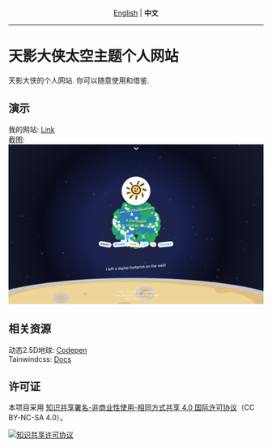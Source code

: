 <div align="center">
  <a href="./README.md">English</a> | <strong>中文</strong>
</div>

---

# 天影大侠太空主题个人网站
天影大侠的个人网站.
你可以随意使用和借鉴.
## 演示
我的网站: [Link](https://www.skyshadow.fun)  
截图:
![Homepage](/image.png)
## 相关资源
动态2.5D地球: [Codepen](https://codepen.io/ferronsays/pen/AwgQVG)  
Tainwindcss: [Docs](https://tailwindcss.com/)
## 许可证

本项目采用 [知识共享署名-非商业性使用-相同方式共享 4.0 国际许可协议](https://creativecommons.org/licenses/by-nc-sa/4.0/)（CC BY-NC-SA 4.0）。

<a rel="license" href="https://creativecommons.org/licenses/by-nc-sa/4.0/">
  <img alt="知识共享许可协议" style="border-width:0" src="https://i.creativecommons.org/l/by-nc-sa/4.0/88x31.png" />
</a>